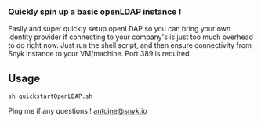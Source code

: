 ### Quickly spin up a basic openLDAP instance !

Easily and super quickly setup openLDAP so you can bring your own identity provider if connecting to your company's is just too much overhead to do right now.
Just run the shell script, and then ensure connectivity from Snyk instance to your VM/machine. Port 389 is required.

## Usage

```sh quickstartOpenLDAP.sh```

Ping me if any questions !
antoine@snyk.io
